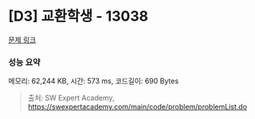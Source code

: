 # [D3] 교환학생 - 13038 

[문제 링크](https://swexpertacademy.com/main/code/problem/problemDetail.do?contestProbId=AXxNn6GaPW4DFASZ) 

### 성능 요약

메모리: 62,244 KB, 시간: 573 ms, 코드길이: 690 Bytes



> 출처: SW Expert Academy, https://swexpertacademy.com/main/code/problem/problemList.do